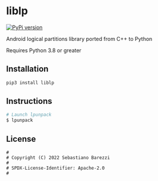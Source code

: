 # liblp

[![PyPi version](https://img.shields.io/pypi/v/liblp)](https://pypi.org/project/liblp/)

Android logical partitions library ported from C++ to Python

Requires Python 3.8 or greater

## Installation

```sh
pip3 install liblp
```

## Instructions

```sh
# Launch lpunpack
$ lpunpack
```

## License

```
#
# Copyright (C) 2022 Sebastiano Barezzi
#
# SPDX-License-Identifier: Apache-2.0
#
```
